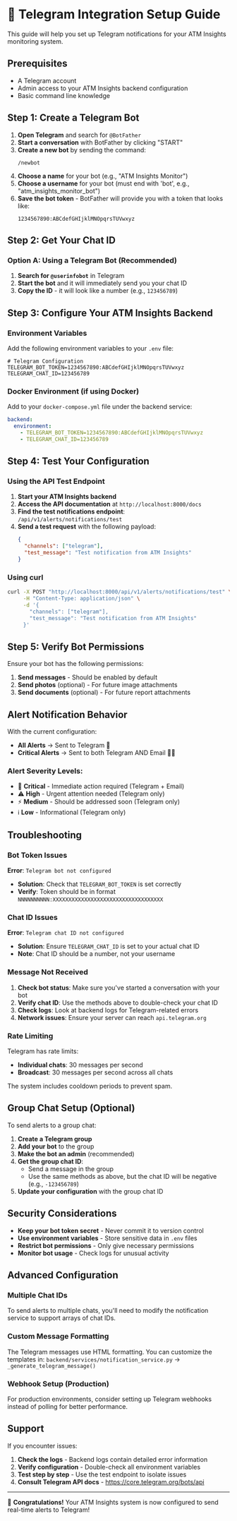 # 🤖 Telegram Integration Setup Guide

This guide will help you set up Telegram notifications for your ATM Insights monitoring system.

## Prerequisites

- A Telegram account
- Admin access to your ATM Insights backend configuration
- Basic command line knowledge

## Step 1: Create a Telegram Bot

1. **Open Telegram** and search for `@BotFather`
2. **Start a conversation** with BotFather by clicking "START"
3. **Create a new bot** by sending the command:
   ```
   /newbot
   ```
4. **Choose a name** for your bot (e.g., "ATM Insights Monitor")
5. **Choose a username** for your bot (must end with 'bot', e.g., "atm_insights_monitor_bot")
6. **Save the bot token** - BotFather will provide you with a token that looks like:
   ```
   1234567890:ABCdefGHIjklMNOpqrsTUVwxyz
   ```

## Step 2: Get Your Chat ID

### Option A: Using a Telegram Bot (Recommended)

1. **Search for `@userinfobot`** in Telegram
2. **Start the bot** and it will immediately send you your chat ID
3. **Copy the ID** - it will look like a number (e.g., `123456789`)

## Step 3: Configure Your ATM Insights Backend

### Environment Variables

Add the following environment variables to your `.env` file:

```env
# Telegram Configuration
TELEGRAM_BOT_TOKEN=1234567890:ABCdefGHIjklMNOpqrsTUVwxyz
TELEGRAM_CHAT_ID=123456789
```

### Docker Environment (if using Docker)

Add to your `docker-compose.yml` file under the backend service:

```yaml
backend:
  environment:
    - TELEGRAM_BOT_TOKEN=1234567890:ABCdefGHIjklMNOpqrsTUVwxyz
    - TELEGRAM_CHAT_ID=123456789
```

## Step 4: Test Your Configuration

### Using the API Test Endpoint

1. **Start your ATM Insights backend**
2. **Access the API documentation** at `http://localhost:8000/docs`
3. **Find the test notifications endpoint**: `/api/v1/alerts/notifications/test`
4. **Send a test request** with the following payload:
   ```json
   {
     "channels": ["telegram"],
     "test_message": "Test notification from ATM Insights"
   }
   ```

### Using curl

```bash
curl -X POST "http://localhost:8000/api/v1/alerts/notifications/test" \
     -H "Content-Type: application/json" \
     -d '{
       "channels": ["telegram"],
       "test_message": "Test notification from ATM Insights"
     }'
```

## Step 5: Verify Bot Permissions

Ensure your bot has the following permissions:

1. **Send messages** - Should be enabled by default
2. **Send photos** (optional) - For future image attachments
3. **Send documents** (optional) - For future report attachments

## Alert Notification Behavior

With the current configuration:

- **All Alerts** → Sent to Telegram 📱
- **Critical Alerts** → Sent to both Telegram AND Email 📧📱

### Alert Severity Levels:

- 🚨 **Critical** - Immediate action required (Telegram + Email)
- ⚠️ **High** - Urgent attention needed (Telegram only)
- ⚡ **Medium** - Should be addressed soon (Telegram only)
- ℹ️ **Low** - Informational (Telegram only)

## Troubleshooting

### Bot Token Issues

**Error**: `Telegram bot not configured`

- **Solution**: Check that `TELEGRAM_BOT_TOKEN` is set correctly
- **Verify**: Token should be in format `NNNNNNNNNN:XXXXXXXXXXXXXXXXXXXXXXXXXXXXXXXXXXX`

### Chat ID Issues

**Error**: `Telegram chat ID not configured`

- **Solution**: Ensure `TELEGRAM_CHAT_ID` is set to your actual chat ID
- **Note**: Chat ID should be a number, not your username

### Message Not Received

1. **Check bot status**: Make sure you've started a conversation with your bot
2. **Verify chat ID**: Use the methods above to double-check your chat ID
3. **Check logs**: Look at backend logs for Telegram-related errors
4. **Network issues**: Ensure your server can reach `api.telegram.org`

### Rate Limiting

Telegram has rate limits:

- **Individual chats**: 30 messages per second
- **Broadcast**: 30 messages per second across all chats

The system includes cooldown periods to prevent spam.

## Group Chat Setup (Optional)

To send alerts to a group chat:

1. **Create a Telegram group**
2. **Add your bot** to the group
3. **Make the bot an admin** (recommended)
4. **Get the group chat ID**:
   - Send a message in the group
   - Use the same methods as above, but the chat ID will be negative (e.g., `-123456789`)
5. **Update your configuration** with the group chat ID

## Security Considerations

- **Keep your bot token secret** - Never commit it to version control
- **Use environment variables** - Store sensitive data in `.env` files
- **Restrict bot permissions** - Only give necessary permissions
- **Monitor bot usage** - Check logs for unusual activity

## Advanced Configuration

### Multiple Chat IDs

To send alerts to multiple chats, you'll need to modify the notification service to support arrays of chat IDs.

### Custom Message Formatting

The Telegram messages use HTML formatting. You can customize the templates in:
`backend/services/notification_service.py` → `_generate_telegram_message()`

### Webhook Setup (Production)

For production environments, consider setting up Telegram webhooks instead of polling for better performance.

## Support

If you encounter issues:

1. **Check the logs** - Backend logs contain detailed error information
2. **Verify configuration** - Double-check all environment variables
3. **Test step by step** - Use the test endpoint to isolate issues
4. **Consult Telegram API docs** - https://core.telegram.org/bots/api

---

🎉 **Congratulations!** Your ATM Insights system is now configured to send real-time alerts to Telegram!
